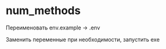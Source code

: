 # num_methods

Переименовать env.example -> .env

Заменить переменные при необходимости, запустить exe
